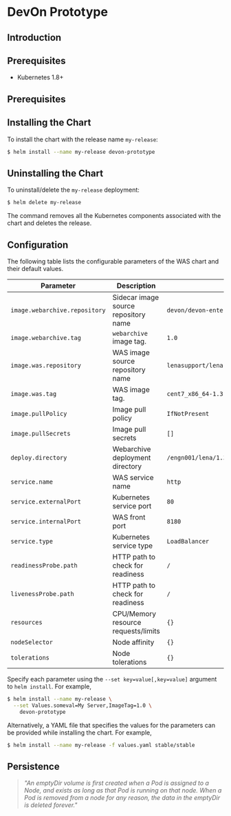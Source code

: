 # DevOn Prototype

## Introduction

## Prerequisites
- Kubernetes 1.8+ 

## Prerequisites

## Installing the Chart
To install the chart with the release name `my-release`:
```bash
$ helm install --name my-release devon-prototype
```

## Uninstalling the Chart
To uninstall/delete the `my-release` deployment:
```bash
$ helm delete my-release
```
The command removes all the Kubernetes components associated with the chart and deletes the release.

## Configuration
The following table lists the configurable parameters of the WAS chart and their default values.

Parameter                       | Description                           | Default
------------------------------- | ------------------------------------- | ----------------------------------------------------------
`image.webarchive.repository`   | Sidecar image source repository name  | `devon/devon-enterprise-prototype`
`image.webarchive.tag`          | `webarchive` image tag.               | `1.0`
`image.was.repository`          | WAS image source repository name      | `lenasupport/lena-exclusive-dev`
`image.was.tag`                 | WAS image tag.                        | `cent7_x86_64-1.3.0e-lab`
`image.pullPolicy`              | Image pull policy                     | `IfNotPresent`
`image.pullSecrets`             | Image pull secrets                    | `[]`
`deploy.directory`              | Webarchive deployment directory       | `/engn001/lena/1.3/servers/appServer/webapps`
`service.name`                  | WAS service name                      | `http`
`service.externalPort`          | Kubernetes service port               | `80`
`service.internalPort`          | WAS front port                        | `8180`
`service.type`                  | Kubernetes service type               | `LoadBalancer`
`readinessProbe.path`           | HTTP path to check for readiness      | `/`
`livenessProbe.path`            | HTTP path to check for readiness      | `/`
`resources`                     | CPU/Memory resource requests/limits   | `{}`
`nodeSelector`                  | Node affinity                         | `{}`
`tolerations`                   | Node tolerations                      | `{}`

Specify each parameter using the `--set key=value[,key=value]` argument to `helm install`. For example,

```bash
$ helm install --name my-release \
  --set Values.someval=My Server,ImageTag=1.0 \
    devon-prototype
```

Alternatively, a YAML file that specifies the values for the parameters can be provided while installing the chart. For example,

```bash
$ helm install --name my-release -f values.yaml stable/stable
```

## Persistence
> *"An emptyDir volume is first created when a Pod is assigned to a Node, and exists as long as that Pod is running on that node. When a Pod is removed from a node for any reason, the data in the emptyDir is deleted forever."*
